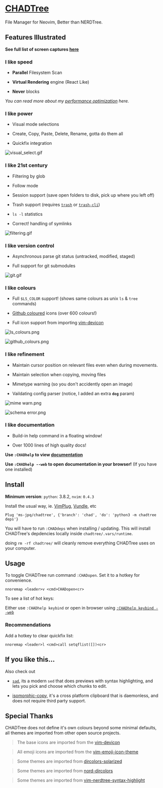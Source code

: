 # [CHADTree](https://ms-jpq.github.io/chadtree)

File Manager for Neovim, Better than NERDTree.

## Features Illustrated

**See full list of screen captures [here](https://github.com/ms-jpq/chadtree/tree/future2/docs/FEATURES.md)**

### I like speed

- **Parallel** Filesystem Scan

- **Virtual Rendering** engine (React Like)

- **Never** blocks

*You can read more about my [performance optimization](https://github.com/ms-jpq/chadtree/tree/future2/docs/ARCHITECTURE.md) here.*

### I like power

- Visual mode selections

- Create, Copy, Paste, Delete, Rename, gotta do them all

- Quickfix integration

![visual_select.gif](https://raw.githubusercontent.com/ms-jpq/chadtree/future2/docs/img/visual_select.gif)

### I like 21st century

- Filtering by glob

- Follow mode

- Session support (save open folders to disk, pick up where you left off)

- Trash support (requires [`trash`](https://formulae.brew.sh/formula/trash) or [`trash-cli`](https://github.com/andreafrancia/trash-cli))

- `ls -l` statistics

- Correct! handling of symlinks

![filtering.gif](https://raw.githubusercontent.com/ms-jpq/chadtree/future2/docs/img/filtering.gif)

### I like version control

- Asynchronous parse git status (untracked, modified, staged)

- Full support for git submodules

![git.gif](https://raw.githubusercontent.com/ms-jpq/chadtree/future2/docs/img/git_showcase.gif)

### I like colours

- Full `$LS_COLOR` support! (shows same colours as unix `ls` & `tree` commands)

- [Github coloured](https://github.com/github/linguist) icons (over 600 colours!)

- Full icon support from importing [vim-devicon](https://github.com/ryanoasis/vim-devicons)

![ls_colours.png](https://raw.githubusercontent.com/ms-jpq/chadtree/future2/docs/img/ls_colours.png)

![github_colours.png](https://raw.githubusercontent.com/ms-jpq/chadtree/future2/docs/img/github_colours.png)

### I like refinement

- Maintain cursor position on relevant files even when during movements.

- Maintain selection when copying, moving files

- Mimetype warning (so you don't accidently open an image)

- Vaildating config parser (notice, I added an extra **`dog`** param)

![mime warn.png](https://github.com/ms-jpq/chadtree/raw/future2/docs/img/mimetype.png)

![schema error.png](https://github.com/ms-jpq/chadtree/raw/future2/docs/img/schema_error.png)


### I like documentation

- Build-in help command in a floating window!

- Over 1000 lines of high quality docs!

**Use `:CHADhelp` to view [documentation](https://github.com/ms-jpq/chadtree/tree/future2/docs)**

**Use `:CHADhelp --web` to open documentation in your browser!** (If you have one installed)


## Install

**Minimum version**: `python`: 3.8.2, `nvim`: `0.4.3`

Install the usual way, ie. [VimPlug](https://github.com/junegunn/vim-plug), [Vundle](https://github.com/VundleVim/Vundle.vim), etc

```vim
Plug 'ms-jpq/chadtree', {'branch': 'chad', 'do': 'python3 -m chadtree deps'}
```

You will have to run `:CHADdeps` when installing / updating. This will install CHADTree's depdencies locally inside `chadtree/.vars/runtime`.

doing `rm -rf chadtree/` will cleanly remove everything CHADTree uses on your computer.

## Usage

To toggle CHADTree run command `:CHADopen`. Set it to a hotkey for convenience.
```vimL
nnoremap <leader>v <cmd>CHADopen<cr>
```

To see a list of hot keys:

Either use `:CHADhelp keybind` or open in browser using [`:CHADhelp keybind --web`](https://github.com/ms-jpq/chadtree/tree/future2/docs/KEYBIND.md)

### Recommendations

Add a hotkey to clear quickfix list:

```vimL
nnoremap <leader>l <cmd>call setqflist([])<cr>
```

## If you like this...

Also check out

- [`sad`](https://github.com/ms-jpq/sad), its a modern `sed` that does previews with syntax highlighting, and lets you pick and choose which chunks to edit.

- [isomorphic-copy](https://github.com/ms-jpq/isomorphic-copy), it's a cross platform clipboard that is daemonless, and does not require third party support.

## Special Thanks

CHADTree does not define it's own colours beyond some minimal defaults, all themes are imported from other open source projects.

> The base icons are imported from the [vim-devicon](https://github.com/ryanoasis/vim-devicons)

> All emoji icons are imported from the [vim-emoji-icon-theme](https://github.com/adelarsq/vim-emoji-icon-theme)

> Some themes are imported from [dircolors-solarized](https://github.com/seebi/dircolors-solarized)

> Some themes are imported from [nord-dircolors](https://github.com/arcticicestudio/nord-dircolors)

> Some themes are imported from [vim-nerdtree-syntax-highlight](https://github.com/tiagofumo/vim-nerdtree-syntax-highlight)